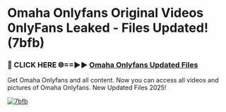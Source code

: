 # Omaha Onlyfans Original Videos 0nlyFans Leaked - Files Updated! (7bfb)

<h3>🔴 CLICK HERE 🌐==►► <a href="https://tinyurl.com/2m67pmp6" rel="nofollow">Omaha Onlyfans Updated Files</a></h3>

Get Omaha Onlyfans and all content. Now you can access all videos and pictures of Omaha Onlyfans. New Updated Files 2025!

[![7bfb](https://i.imgur.com/H4QAA4z.gif)](https://tinyurl.com/2m67pmp6)